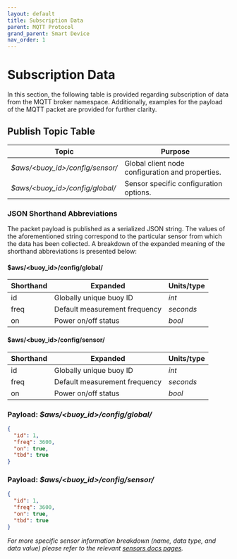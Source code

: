 ```yaml
---
layout: default
title: Subscription Data
parent: MQTT Protocol
grand_parent: Smart Device
nav_order: 1
---
```


# Subscription Data

In this section, the following table is provided  regarding
subscription of data from the MQTT broker namespace. Additionally,
examples for the payload of the MQTT packet are provided for further
clarity.

## Publish Topic Table

| **Topic**                        | **Purpose**                                      |
| -------------------------------  | ------------------------------------------------ |
| *$aws/<buoy_id>/config/sensor/*  | Global client node configuration and properties. |
| *$aws/<buoy_id>/config/global/*  | Sensor specific configuration options.           |


### JSON Shorthand Abbreviations

The packet payload is published as a serialized JSON string. The values
of the aforementioned string correspond to the particular sensor from which
the data has been collected. A breakdown of the expanded meaning of the shorthand
abbreviations is presented below:

#### **$aws/<buoy_id>/config/global/**

| **Shorthand**               | **Expanded**                            | **Units/type**    |
| --------------------------- | --------------------------------------  | ----------------- |
| id                          | Globally unique buoy ID                 | *int*             |
| freq                        | Default measurement frequency           | *seconds*         |
| on                          | Power on/off status                     | *bool*            |

#### **$aws/<buoy_id>/config/sensor/**

| **Shorthand**               | **Expanded**                            | **Units/type**    |
| --------------------------- | --------------------------------------  | ----------------- |
| id                          | Globally unique buoy ID                 | *int*             |
| freq                        | Default measurement frequency           | *seconds*         |
| on                          | Power on/off status                     | *bool*            |

### Payload: *$aws/<buoy_id>/config/global/*

```json
{
  "id": 1,
  "freq": 3600,      
  "on": true,    
  "tbd": true
}
```

### Payload: *$aws/<buoy_id>/config/sensor/*

```json
{
  "id": 1,
  "freq": 3600,
  "on": true,
  "tbd": true
}
```

*For more specific sensor information breakdown (name, data type, and data value) please refer to the relevant [sensors docs pages](/docs/sensors/).*
